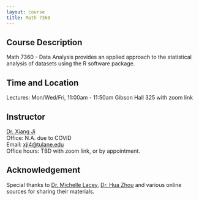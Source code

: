 ```yaml
---
layout: course
title: Math 7360
---
```


## Course Description

Math 7360 - Data Analysis provides an applied approach to the statistical analysis of datasets using the R software package.

## Time and Location

Lectures: Mon/Wed/Fri, 11:00am - 11:50am Gibson Hall 325 with zoom link

## Instructor

[Dr. Xiang Ji](https://sse.tulane.edu/math/faculty/ji)<br>
Office: N.A. due to COVID<br>
Email: <xji4@tulane.edu><br>
Office hours: TBD with zoom link, or by appointment.


## Acknowledgement

Special thanks to [Dr. Michelle Lacey](https://sse.tulane.edu/math/faculty/lacey), [Dr. Hua Zhou](http://hua-zhou.github.io/) and various online sources for sharing their materials.

